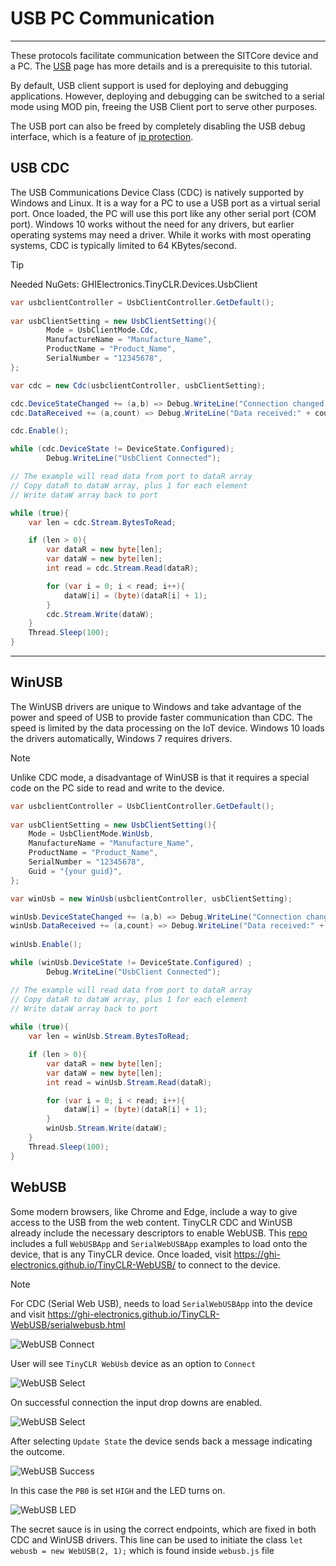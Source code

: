 # USB PC Communication
---
These protocols facilitate communication between the SITCore device and a PC. The [USB](usb.md) page has more details and is a prerequisite to this tutorial.

By default, USB client support is used for deploying and debugging applications. However, deploying and debugging can be switched to a serial mode using MOD pin, freeing the USB Client port to serve other purposes.

 The USB port can also be freed by completely disabling the USB debug interface, which is a feature of [ip protection](ip-protection.md).

## USB CDC
The USB Communications Device Class (CDC) is natively supported by Windows and Linux. It is a way for a PC to use a USB port as a virtual serial port. Once loaded, the PC will use this port like any other serial port (COM port). Windows 10 works without the need for any drivers, but earlier operating systems may need a driver. While it works with most operating systems, CDC is typically limited to 64 KBytes/second.

> [!TIP]
> Needed NuGets: GHIElectronics.TinyCLR.Devices.UsbClient

```cs
var usbclientController = UsbClientController.GetDefault();
    
var usbClientSetting = new UsbClientSetting(){
        Mode = UsbClientMode.Cdc,
        ManufactureName = "Manufacture_Name",
        ProductName = "Product_Name",
        SerialNumber = "12345678",            
};

var cdc = new Cdc(usbclientController, usbClientSetting);

cdc.DeviceStateChanged += (a,b) => Debug.WriteLine("Connection changed."); 
cdc.DataReceived += (a,count) => Debug.WriteLine("Data received:" + count);

cdc.Enable();

while (cdc.DeviceState != DeviceState.Configured);
        Debug.WriteLine("UsbClient Connected");

// The example will read data from port to dataR array
// Copy dataR to dataW array, plus 1 for each element
// Write dataW array back to port

while (true){
    var len = cdc.Stream.BytesToRead;

    if (len > 0){
        var dataR = new byte[len];
        var dataW = new byte[len];
        int read = cdc.Stream.Read(dataR);

        for (var i = 0; i < read; i++){
            dataW[i] = (byte)(dataR[i] + 1);
        }
        cdc.Stream.Write(dataW);
    }
    Thread.Sleep(100);
}

```

---

## WinUSB
The WinUSB drivers are unique to Windows and take advantage of the power and speed of USB to provide faster communication than CDC. The speed is limited by the data processing on the IoT device. Windows 10 loads the drivers automatically, Windows 7 requires drivers.

> [!NOTE]
> Unlike CDC mode, a disadvantage of WinUSB is that it requires a special code on the PC side to read and write to the device.

```cs
var usbclientController = UsbClientController.GetDefault();
    
var usbClientSetting = new UsbClientSetting(){
    Mode = UsbClientMode.WinUsb,
    ManufactureName = "Manufacture_Name",
    ProductName = "Product_Name",
    SerialNumber = "12345678",
    Guid = "{your guid}",
};

var winUsb = new WinUsb(usbclientController, usbClientSetting);

winUsb.DeviceStateChanged += (a,b) => Debug.WriteLine("Connection changed."); 
winUsb.DataReceived += (a,count) => Debug.WriteLine("Data received:" + count);
                 
winUsb.Enable();

while (winUsb.DeviceState != DeviceState.Configured) ;
        Debug.WriteLine("UsbClient Connected");

// The example will read data from port to dataR array
// Copy dataR to dataW array, plus 1 for each element
// Write dataW array back to port
    
while (true){
    var len = winUsb.Stream.BytesToRead;

    if (len > 0){
        var dataR = new byte[len];
        var dataW = new byte[len];
        int read = winUsb.Stream.Read(dataR);

        for (var i = 0; i < read; i++){
            dataW[i] = (byte)(dataR[i] + 1);
        }
        winUsb.Stream.Write(dataW);
    }
    Thread.Sleep(100);
}
```
## WebUSB
Some modern browsers, like Chrome and Edge, include a way to give access to the USB from the web content. TinyCLR CDC and WinUSB already include the necessary descriptors to enable WebUSB. This [repo]( https://github.com/ghi-electronics/TinyCLR-WebUSB) includes a full `WebUSBApp` and `SerialWebUSBApp` examples to load onto the device, that is any TinyCLR device. Once loaded, visit https://ghi-electronics.github.io/TinyCLR-WebUSB/ to connect to the device.

> [!NOTE]
> For CDC (Serial Web USB), needs to load `SerialWebUSBApp` into the device and visit https://ghi-electronics.github.io/TinyCLR-WebUSB/serialwebusb.html

![WebUSB Connect](images/webusb-connect.jpg)

User will see `TinyCLR WebUsb` device as an option to `Connect`

![WebUSB Select](images/webusb-select.jpg)

On successful connection the input drop downs are enabled. 

![WebUSB Select](images/webusb-pin-select.jpg)

After selecting `Update State` the device sends back a message indicating the outcome. 

![WebUSB Success](images/webusb-success.jpg)

In this case the `PB0` is set `HIGH` and the LED turns on.

![WebUSB LED](images/webusb-dev.jpg)

The secret sauce is in using the correct endpoints, which are fixed in both CDC and WinUSB drivers. This line can be used to initiate the class `let webusb = new WebUSB(2, 1);` which is found inside `webusb.js` file



